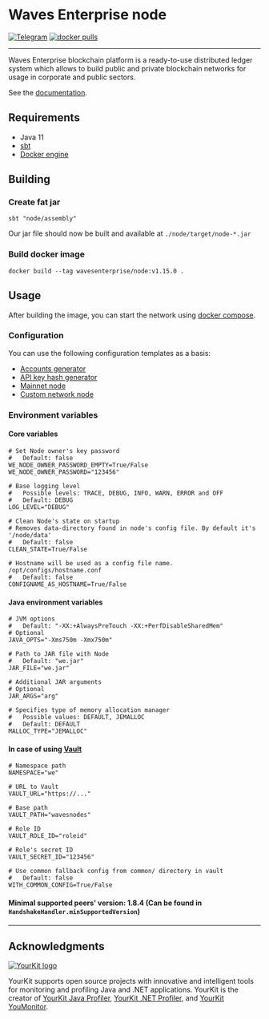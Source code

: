 # Waves Enterprise node

[![Telegram](https://badgen.net/badge/icon/Waves%20Enterprise%20Group?icon=telegram&label=Telegram)](https://t.me/wavesenterprisegroup)
[![docker pulls](https://badgen.net/docker/pulls/wavesenterprise/node)](https://hub.docker.com/repository/docker/wavesenterprise/node)

---

Waves Enterprise blockchain platform is a ready-to-use distributed ledger system which allows to build public and private blockchain networks for usage in corporate and public sectors.

See the [documentation](https://docs.wavesenterprise.com).

## Requirements
* Java 11
* [sbt](https://www.scala-sbt.org)
* [Docker engine](https://docs.docker.com/engine/install)

## Building

### Create fat jar
```
sbt "node/assembly"
```

Our jar file should now be built and available at `./node/target/node-*.jar`

### Build docker image
```
docker build --tag wavesenterprise/node:v1.15.0 .
```

## Usage

After building the image, you can start the network using [docker compose](node/src/docker/docker-compose.yml).

### Configuration

You can use the following configuration templates as a basis:
* [Accounts generator](configs/accounts-example.conf)
* [API key hash generator](configs/api-key-hash-example.conf)
* [Mainnet node](configs/mainnet.conf)
* [Custom network node](configs/node-example.conf)

### Environment variables

#### Core variables
```
# Set Node owner's key password
#   Default: false
WE_NODE_OWNER_PASSWORD_EMPTY=True/False
WE_NODE_OWNER_PASSWORD="123456"

# Base logging level
#   Possible levels: TRACE, DEBUG, INFO, WARN, ERROR and OFF
#   Default: DEBUG
LOG_LEVEL="DEBUG"

# Clean Node's state on startup
# Removes data-directory found in node's config file. By default it's '/node/data'
#   Default: false
CLEAN_STATE=True/False

# Hostname will be used as a config file name. /opt/configs/hostname.conf
#   Default: false
CONFIGNAME_AS_HOSTNAME=True/False
```

#### Java environment variables
```
# JVM options
#   Default: "-XX:+AlwaysPreTouch -XX:+PerfDisableSharedMem"
# Optional
JAVA_OPTS="-Xms750m -Xmx750m"

# Path to JAR file with Node
#   Default: "we.jar"
JAR_FILE="we.jar"

# Additional JAR arguments
# Optional
JAR_ARGS="arg"

# Specifies type of memory allocation manager
#   Possible values: DEFAULT, JEMALLOC
#   Default: DEFAULT
MALLOC_TYPE="JEMALLOC"
```

#### In case of using [Vault](https://www.vaultproject.io)
```
# Namespace path
NAMESPACE="we"

# URL to Vault
VAULT_URL="https://..."

# Base path
VAULT_PATH="wavesnodes"

# Role ID
VAULT_ROLE_ID="roleid"

# Role's secret ID
VAULT_SECRET_ID="123456"

# Use common fallback config from common/ directory in vault
#   Default: false
WITH_COMMON_CONFIG=True/False
```

#### Minimal supported peers' version: 1.8.4 (Can be found in `HandshakeHandler.minSupportedVersion`)

---
## Acknowledgments
[![YourKit logo](https://www.yourkit.com/images/yklogo.png)](https://www.yourkit.com/)

YourKit supports open source projects with innovative and intelligent tools
for monitoring and profiling Java and .NET applications.
YourKit is the creator of <a href="https://www.yourkit.com/java/profiler/">YourKit Java Profiler</a>,
<a href="https://www.yourkit.com/.net/profiler/">YourKit .NET Profiler</a>,
and <a href="https://www.yourkit.com/youmonitor/">YourKit YouMonitor</a>.
